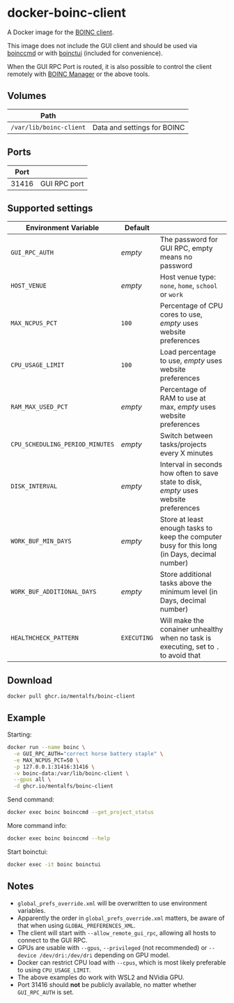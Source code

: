 # docker-boinc-client

A Docker image for the [BOINC client](https://packages.debian.org/stable/boinc-client).

This image does not include the GUI client and should be used via [boinccmd](https://manpages.debian.org/stable/boinc-client/boinccmd.1.en.html) or with [boinctui](https://packages.debian.org/stable/boinctui) (included for convenience).

When the GUI RPC Port is routed, it is also possible to control the client remotely with [BOINC Manager](https://boinc.berkeley.edu/wiki/BOINC_Manager) or the above tools.

## Volumes

| Path                    |                             |
|-------------------------|------------------------------
| `/var/lib/boinc-client` | Data and settings for BOINC |

## Ports

| Port  |              |
|-------|---------------
| 31416 | GUI RPC port |

## Supported settings

| Environment Variable            | Default     |                                                                                                |
|---------------------------------|-------------|------------------------------------------------------------------------------------------------|
| `GUI_RPC_AUTH`                  | *empty*     | The password for GUI RPC, empty means no password                                              |
| `HOST_VENUE`                    | *empty*     | Host venue type: `none`, `home`, `school` or `work`                                            |
| `MAX_NCPUS_PCT`                 | `100`       | Percentage of CPU cores to use, *empty* uses website preferences                               |
| `CPU_USAGE_LIMIT`               | `100`       | Load percentage to use, *empty* uses website preferences                                       |
| `RAM_MAX_USED_PCT`              | *empty*     | Percentage of RAM to use at max, *empty* uses website preferences                              |
| `CPU_SCHEDULING_PERIOD_MINUTES` | *empty*     | Switch between tasks/projects every X minutes                                                  |
| `DISK_INTERVAL`                 | *empty*     | Interval in seconds how often to save state to disk, *empty* uses website preferences          |
| `WORK_BUF_MIN_DAYS`             | *empty*     | Store at least enough tasks to keep the computer busy for this long (in Days, decimal number)  |
| `WORK_BUF_ADDITIONAL_DAYS`      | *empty*     | Store additional tasks above the minimum level (in Days, decimal number)                       |
| `HEALTHCHECK_PATTERN`           | `EXECUTING` | Will make the conainer unhealthy when no task is executing, set to `.` to avoid that           |

## Download

```
docker pull ghcr.io/mentalfs/boinc-client
```

## Example

Starting:
```bash
docker run --name boinc \
  -e GUI_RPC_AUTH="correct horse battery staple" \
  -e MAX_NCPUS_PCT=50 \
  -p 127.0.0.1:31416:31416 \
  -v boinc-data:/var/lib/boinc-client \
  --gpus all \
  -d ghcr.io/mentalfs/boinc-client
```

Send command:
```bash
docker exec boinc boinccmd --get_project_status
```

More command info:
```bash
docker exec boinc boinccmd --help
```

Start boinctui:
```bash
docker exec -it boinc boinctui
```


## Notes

* `global_prefs_override.xml` will be overwritten to use environment variables.
* Apparently the order in `global_prefs_override.xml` matters, be aware of that when using `GLOBAL_PREFERENCES_XML`.
* The client will start with `--allow_remote_gui_rpc`, allowing all hosts to connect to the GUI RPC.
* GPUs are usable with `--gpus`, `--privileged` (not recommended) or `--device /dev/dri:/dev/dri` depending on GPU model.
* Docker can restrict CPU load with `--cpus`, which is most likely preferable to using `CPU_USAGE_LIMIT`.
* The above examples do work with WSL2 and NVidia GPU.
* Port 31416 should **not** be publicly available, no matter whether `GUI_RPC_AUTH` is set.
